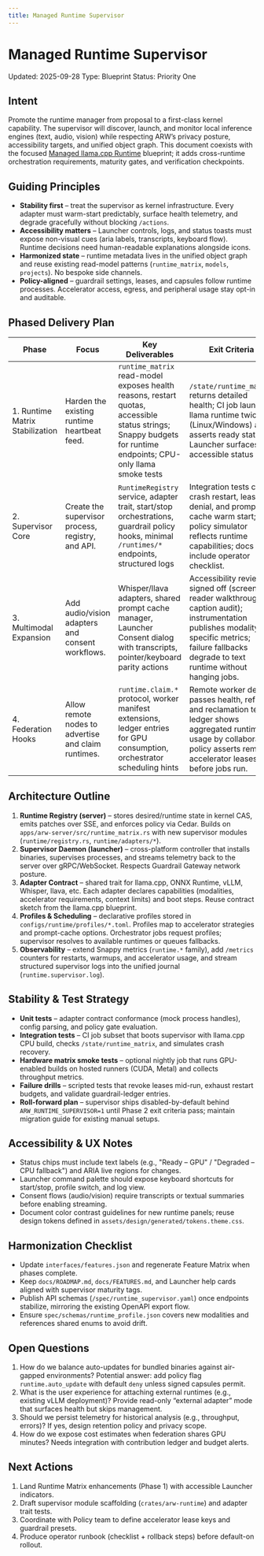 ```yaml
---
title: Managed Runtime Supervisor
---
```


# Managed Runtime Supervisor

Updated: 2025-09-28
Type: Blueprint
Status: Priority One

## Intent

Promote the runtime manager from proposal to a first-class kernel capability. The supervisor will discover, launch, and monitor local inference engines (text, audio, vision) while respecting ARW’s privacy posture, accessibility targets, and unified object graph. This document coexists with the focused [Managed llama.cpp Runtime](managed_llamacpp_runtime.md) blueprint; it adds cross-runtime orchestration requirements, maturity gates, and verification checkpoints.

## Guiding Principles

- **Stability first** – treat the supervisor as kernel infrastructure. Every adapter must warm-start predictably, surface health telemetry, and degrade gracefully without blocking `/actions`.
- **Accessibility matters** – Launcher controls, logs, and status toasts must expose non-visual cues (aria labels, transcripts, keyboard flow). Runtime decisions need human-readable explanations alongside icons.
- **Harmonized state** – runtime metadata lives in the unified object graph and reuse existing read-model patterns (`runtime_matrix`, `models`, `projects`). No bespoke side channels.
- **Policy-aligned** – guardrail settings, leases, and capsules follow runtime processes. Accelerator access, egress, and peripheral usage stay opt-in and auditable.

## Phased Delivery Plan

| Phase | Focus | Key Deliverables | Exit Criteria |
| --- | --- | --- | --- |
| 1. Runtime Matrix Stabilization | Harden the existing runtime heartbeat feed. | `runtime_matrix` read-model exposes health reasons, restart quotas, accessible status strings; Snappy budgets for runtime endpoints; CPU-only llama smoke tests | `/state/runtime_matrix` returns detailed health; CI job launches llama runtime twice (Linux/Windows) and asserts ready state; Launcher surfaces accessible status pill. |
| 2. Supervisor Core | Create the supervisor process, registry, and API. | `RuntimeRegistry` service, adapter trait, start/stop orchestrations, guardrail policy hooks, minimal `/runtimes/*` endpoints, structured logs | Integration tests cover crash restart, lease denial, and prompt-cache warm start; policy simulator reflects runtime capabilities; docs include operator checklist. |
| 3. Multimodal Expansion | Add audio/vision adapters and consent workflows. | Whisper/llava adapters, shared prompt cache manager, Launcher Consent dialog with transcripts, pointer/keyboard parity actions | Accessibility review signed off (screen reader walkthrough + caption audit); instrumentation publishes modality-specific metrics; failure fallbacks degrade to text runtime without hanging jobs. |
| 4. Federation Hooks | Allow remote nodes to advertise and claim runtimes. | `runtime.claim.*` protocol, worker manifest extensions, ledger entries for GPU consumption, orchestrator scheduling hints | Remote worker demo passes health, refusal, and reclamation tests; ledger shows aggregated runtime usage by collaborator; policy asserts remote accelerator leases before jobs run. |

## Architecture Outline

1. **Runtime Registry (server)** – stores desired/runtime state in kernel CAS, emits patches over SSE, and enforces policy via Cedar. Builds on `apps/arw-server/src/runtime_matrix.rs` with new supervisor modules (`runtime/registry.rs`, `runtime/adapters/*`).
2. **Supervisor Daemon (launcher)** – cross-platform controller that installs binaries, supervises processes, and streams telemetry back to the server over gRPC/WebSocket. Respects Guardrail Gateway network posture.
3. **Adapter Contract** – shared trait for llama.cpp, ONNX Runtime, vLLM, Whisper, llava, etc. Each adapter declares capabilities (modalities, accelerator requirements, context limits) and boot steps. Reuse contract sketch from the llama.cpp blueprint.
4. **Profiles & Scheduling** – declarative profiles stored in `configs/runtime/profiles/*.toml`. Profiles map to accelerator strategies and prompt-cache options. Orchestrator jobs request profiles; supervisor resolves to available runtimes or queues fallbacks.
5. **Observability** – extend Snappy metrics (`runtime.*` family), add `/metrics` counters for restarts, warmups, and accelerator usage, and stream structured supervisor logs into the unified journal (`runtime.supervisor.log`).

## Stability & Test Strategy

- **Unit tests** – adapter contract conformance (mock process handles), config parsing, and policy gate evaluation.
- **Integration tests** – CI job subset that boots supervisor with llama.cpp CPU build, checks `/state/runtime_matrix`, and simulates crash recovery.
- **Hardware matrix smoke tests** – optional nightly job that runs GPU-enabled builds on hosted runners (CUDA, Metal) and collects throughput metrics.
- **Failure drills** – scripted tests that revoke leases mid-run, exhaust restart budgets, and validate guardrail-ledger entries.
- **Roll-forward plan** – supervisor ships disabled-by-default behind `ARW_RUNTIME_SUPERVISOR=1` until Phase 2 exit criteria pass; maintain migration guide for existing manual setups.

## Accessibility & UX Notes

- Status chips must include text labels (e.g., "Ready – GPU" / "Degraded – CPU fallback") and ARIA live regions for changes.
- Launcher command palette should expose keyboard shortcuts for start/stop, profile switch, and log view.
- Consent flows (audio/vision) require transcripts or textual summaries before enabling streaming.
- Document color contrast guidelines for new runtime panels; reuse design tokens defined in `assets/design/generated/tokens.theme.css`.

## Harmonization Checklist

- Update `interfaces/features.json` and regenerate Feature Matrix when phases complete.
- Keep `docs/ROADMAP.md`, `docs/FEATURES.md`, and Launcher help cards aligned with supervisor maturity tags.
- Publish API schemas (`/spec/runtime_supervisor.yaml`) once endpoints stabilize, mirroring the existing OpenAPI export flow.
- Ensure `spec/schemas/runtime_profile.json` covers new modalities and references shared enums to avoid drift.

## Open Questions

1. How do we balance auto-updates for bundled binaries against air-gapped environments? Potential answer: add policy flag `runtime.auto_update` with default `deny` unless signed capsules permit.
2. What is the user experience for attaching external runtimes (e.g., existing vLLM deployment)? Provide read-only “external adapter” mode that surfaces health but skips management.
3. Should we persist telemetry for historical analysis (e.g., throughput, errors)? If yes, design retention policy and privacy scope.
4. How do we expose cost estimates when federation shares GPU minutes? Needs integration with contribution ledger and budget alerts.

## Next Actions

1. Land Runtime Matrix enhancements (Phase 1) with accessible Launcher indicators.
2. Draft supervisor module scaffolding (`crates/arw-runtime`) and adapter trait tests.
3. Coordinate with Policy team to define accelerator lease keys and guardrail presets.
4. Produce operator runbook (checklist + rollback steps) before default-on rollout.


